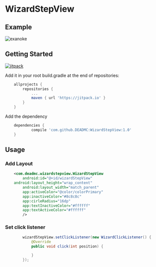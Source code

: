 # WizardStepView

## Example

![exanoke](https://s9.postimg.org/4sxwygl5r/wizard_Step_View.gif)

## Getting Started

[![jitpack](https://jitpack.io/v/DEADMC/WizardStepView.svg)](https://jitpack.io/#DEADMC/WizardStepView)

Add it in your root build.gradle at the end of repositories:

```groovy
	allprojects {
		repositories {
			...
			maven { url 'https://jitpack.io' }
		}
	}
```
Add the dependency
  
```groovy
	dependencies {
	        compile 'com.github.DEADMC:WizardStepView:1.0'
	}
```

## Usage

### Add Layout

```xml
    <com.deadmc.wizardstepview.WizardStepView
        android:id="@+id/wizardStepView"
	android:layout_height="wrap_content"
        android:layout_width="match_parent"
        app:activeColor="@color/colorPrimary"
        app:inactiveColor="#8c8c8c"
        app:cirleRadius="16dp"
        app:textInactiveColor="#ffffff"
        app:textActiveColor="#ffffff"
        />
```

### Set click listener

```java
        wizardStepView.setClickListener(new WizardClickListener() {
            @Override
            public void click(int position) {

            }
        });
```
